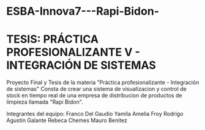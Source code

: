 # ESBA-Innova7---Rapi-Bidon-
# TESIS: PRÁCTICA PROFESIONALIZANTE V - INTEGRACIÓN DE SISTEMAS

Proyecto Final y Tesis de la materia "Práctica profesionalizante - Integración de sistemas"
Consta de crear una sistema de visualizacion y control de stock en tiempo real de una empresa de distribucion de productos de limpieza llamada "Rapi Bidon".

Integrantes del equipo: 
Franco Del Gaudio
Yamila Amelia Froy
Rodrigo Agustin Galante
Rebeca Chemes
Mauro Benitez

